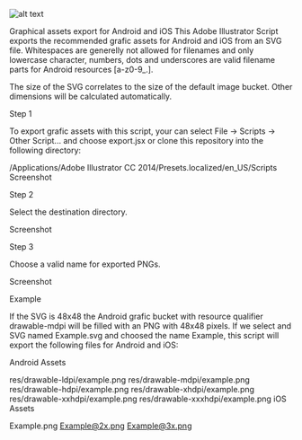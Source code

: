 ![alt text](https://github.com/bitDubai/media-kit/blob/master/MediaKit/Fermat%20Branding/Fermat%20Logotype/Fermat_Logo_3D.png "Fermat Logo")

Graphical assets export for Android and iOS
This Adobe Illustrator Script exports the recommended grafic assets for Android and iOS from an SVG file. Whitespaces are generelly not allowed for filenames and only lowercase character, numbers, dots and underscores are valid filename parts for Android resources [a-z0-9_.].

The size of the SVG correlates to the size of the default image bucket. Other dimensions will be calculated automatically.

Step 1

To export grafic assets with this script, your can select File -> Scripts -> Other Script... and choose export.jsx or clone this repository into the following directory:

/Applications/Adobe Illustrator CC 2014/Presets.localized/en_US/Scripts
Screenshot

Step 2

Select the destination directory.

Screenshot

Step 3

Choose a valid name for exported PNGs.

Screenshot

Example

If the SVG is 48x48 the Android grafic bucket with resource qualifier drawable-mdpi will be filled with an PNG with 48x48 pixels. If we select and SVG named Example.svg and choosed the name Example, this script will export the following files for Android and iOS:

Android Assets

res/drawable-ldpi/example.png
res/drawable-mdpi/example.png
res/drawable-hdpi/example.png
res/drawable-xhdpi/example.png
res/drawable-xxhdpi/example.png
res/drawable-xxxhdpi/example.png
iOS Assets

Example.png
Example@2x.png
Example@3x.png


